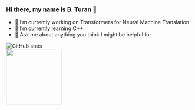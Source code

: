 ### Hi there, my name is B. Turan 👋

- 🔭 I’m currently working on Transformers for Neural Machine Translation
- 🌱 I’m currently learning C++
- 💬 Ask me about anything you think I might be helpful for 

![GitHub stats](https://github-readme-stats.vercel.app/api?username=b-turan&count_private=true&show_icons=true&theme=nightowl)
<br />
<img src="https://github-readme-stats.vercel.app/api/top-langs/?username=b-turan&layout=compact&theme=nightowl" height="150"></img>

